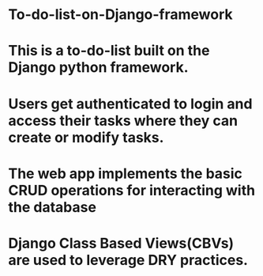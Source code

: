 # To-do-list-on-Django-framework
# This is a to-do-list built on the Django python framework.
# Users get authenticated to login and access their tasks where they can create or modify tasks. 
# The web app implements the basic CRUD operations for interacting with the database
# Django Class Based Views(CBVs) are used to leverage DRY practices.
